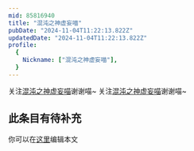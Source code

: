 ```yaml
---
mid: 85816940
title: "混沌之神虚妄喵"
pubDate: "2024-11-04T11:22:13.822Z"
updatedDate: "2024-11-04T11:22:13.822Z"
profile:
  {
    Nickname: ["混沌之神虚妄喵"],
  }
---
```


关注[混沌之神虚妄喵](https://space.bilibili.com/85816940)谢谢喵~ 关注[混沌之神虚妄喵](https://space.bilibili.com/85816940)谢谢喵~

## 此条目有待补充
你可以在[这里](https://github.com/Yuhanawa/VTuber.ICU/edit/master/src/content/v/混沌之神虚妄喵/index.md)编辑本文
